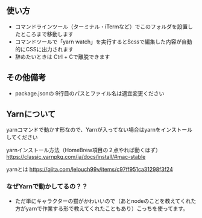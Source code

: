 
## 使い方
- コマンドラインツール（ターミナル・iTermなど）でこのフォルダを設置したところまで移動します
- コマンドツールで「yarn watch」を実行するとScssで編集した内容が自動的にCSSに出力されます
- 辞めたいときは Ctrl + Cで離脱できます

## その他備考
- package.jsonの 9行目のパスとファイル名は適宜変更ください

## Yarnについて
yarnコマンドで動かす形なので、Yarnが入ってない場合はyarnをインストールしてください

yarnインストール方法（HomeBrew項目の２点やれば動くはず）
https://classic.yarnpkg.com/ja/docs/install/#mac-stable

yarnとは
https://qiita.com/lelouch99v/items/c97ff951ca31298f3f24

### なぜYarnで動かしてるの？？
- ただ単にキャラクターの猫がかわいいので（あとnodeのことを教えてくれた方がyarnで作業する形で教えてくれたこともあり）こっちを使ってます。
